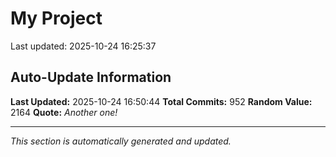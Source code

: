 # My Project


Last updated: 2025-10-24 16:25:37































































































































































































































































































































































































































































































































































































































































































































































































































































































































































































































































































































































































































































































































































































## Auto-Update Information

**Last Updated:** 2025-10-24 16:50:44
**Total Commits:** 952
**Random Value:** 2164
**Quote:** _Another one!_

---
_This section is automatically generated and updated._
